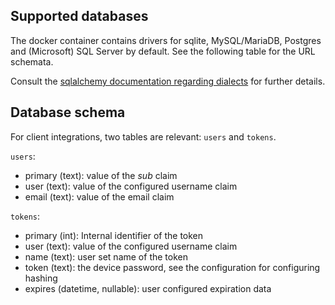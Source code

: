 ## Supported databases

The docker container contains drivers for sqlite, MySQL/MariaDB, Postgres and (Microsoft) SQL Server by default.
See the following table for the URL schemata.

Consult the [sqlalchemy documentation regarding dialects](https://docs.sqlalchemy.org/en/20/dialects/) for further details.

## Database schema

For client integrations, two tables are relevant: `users` and `tokens`.

`users`:

 - primary (text): value of the *sub* claim
 - user (text): value of the configured username claim
 - email (text): value of the email claim

`tokens`:

 - primary (int): Internal identifier of the token
 - user (text): value of the configured username claim
 - name (text): user set name of the token
 - token (text): the device password, see the configuration for configuring hashing
 - expires (datetime, nullable): user configured expiration data
